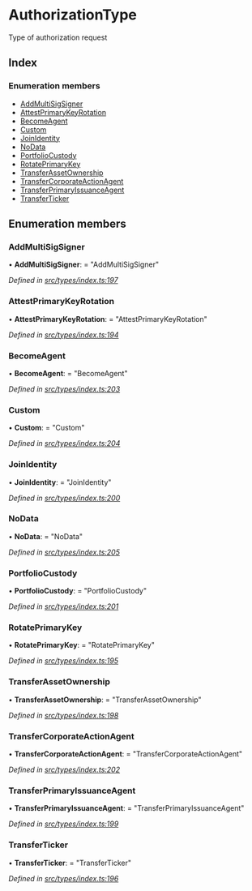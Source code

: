 # AuthorizationType

Type of authorization request

## Index

### Enumeration members

* [AddMultiSigSigner](authorizationtype.md#addmultisigsigner)
* [AttestPrimaryKeyRotation](authorizationtype.md#attestprimarykeyrotation)
* [BecomeAgent](authorizationtype.md#becomeagent)
* [Custom](authorizationtype.md#custom)
* [JoinIdentity](authorizationtype.md#joinidentity)
* [NoData](authorizationtype.md#nodata)
* [PortfolioCustody](authorizationtype.md#portfoliocustody)
* [RotatePrimaryKey](authorizationtype.md#rotateprimarykey)
* [TransferAssetOwnership](authorizationtype.md#transferassetownership)
* [TransferCorporateActionAgent](authorizationtype.md#transfercorporateactionagent)
* [TransferPrimaryIssuanceAgent](authorizationtype.md#transferprimaryissuanceagent)
* [TransferTicker](authorizationtype.md#transferticker)

## Enumeration members

### AddMultiSigSigner

• **AddMultiSigSigner**: = "AddMultiSigSigner"

_Defined in_ [_src/types/index.ts:197_](https://github.com/PolymathNetwork/polymesh-sdk/blob/7362b318/src/types/index.ts#L197)

### AttestPrimaryKeyRotation

• **AttestPrimaryKeyRotation**: = "AttestPrimaryKeyRotation"

_Defined in_ [_src/types/index.ts:194_](https://github.com/PolymathNetwork/polymesh-sdk/blob/7362b318/src/types/index.ts#L194)

### BecomeAgent

• **BecomeAgent**: = "BecomeAgent"

_Defined in_ [_src/types/index.ts:203_](https://github.com/PolymathNetwork/polymesh-sdk/blob/7362b318/src/types/index.ts#L203)

### Custom

• **Custom**: = "Custom"

_Defined in_ [_src/types/index.ts:204_](https://github.com/PolymathNetwork/polymesh-sdk/blob/7362b318/src/types/index.ts#L204)

### JoinIdentity

• **JoinIdentity**: = "JoinIdentity"

_Defined in_ [_src/types/index.ts:200_](https://github.com/PolymathNetwork/polymesh-sdk/blob/7362b318/src/types/index.ts#L200)

### NoData

• **NoData**: = "NoData"

_Defined in_ [_src/types/index.ts:205_](https://github.com/PolymathNetwork/polymesh-sdk/blob/7362b318/src/types/index.ts#L205)

### PortfolioCustody

• **PortfolioCustody**: = "PortfolioCustody"

_Defined in_ [_src/types/index.ts:201_](https://github.com/PolymathNetwork/polymesh-sdk/blob/7362b318/src/types/index.ts#L201)

### RotatePrimaryKey

• **RotatePrimaryKey**: = "RotatePrimaryKey"

_Defined in_ [_src/types/index.ts:195_](https://github.com/PolymathNetwork/polymesh-sdk/blob/7362b318/src/types/index.ts#L195)

### TransferAssetOwnership

• **TransferAssetOwnership**: = "TransferAssetOwnership"

_Defined in_ [_src/types/index.ts:198_](https://github.com/PolymathNetwork/polymesh-sdk/blob/7362b318/src/types/index.ts#L198)

### TransferCorporateActionAgent

• **TransferCorporateActionAgent**: = "TransferCorporateActionAgent"

_Defined in_ [_src/types/index.ts:202_](https://github.com/PolymathNetwork/polymesh-sdk/blob/7362b318/src/types/index.ts#L202)

### TransferPrimaryIssuanceAgent

• **TransferPrimaryIssuanceAgent**: = "TransferPrimaryIssuanceAgent"

_Defined in_ [_src/types/index.ts:199_](https://github.com/PolymathNetwork/polymesh-sdk/blob/7362b318/src/types/index.ts#L199)

### TransferTicker

• **TransferTicker**: = "TransferTicker"

_Defined in_ [_src/types/index.ts:196_](https://github.com/PolymathNetwork/polymesh-sdk/blob/7362b318/src/types/index.ts#L196)

